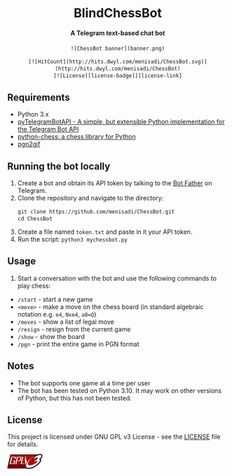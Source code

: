 <h1 align="center">
  <br>
  BlindChessBot
  </br>
</h1>
<h4 align="center">A Telegram text-based chat bot</h4>

<div align="center">
  
    ![ChessBot banner](banner.png)

</div>
<div align="center">

    [![HitCount](http://hits.dwyl.com/menisadi/ChessBot.svg)](http://hits.dwyl.com/menisadi/ChessBot)
    [![License][license-badge]][license-link]
  
</div>

## Requirements

- Python 3.x
- [pyTelegramBotAPI - A simple, but extensible Python implementation for the Telegram Bot API](https://github.com/eternnoir/pyTelegramBotAPI)
- [python-chess: a chess library for Python](https://github.com/niklasf/python-chess)
- [pgn2gif](https://github.com/dn1z/pgn2gif)

## Running the bot locally

1. Create a bot and obtain its API token by talking to the [Bot Father](https://telegram.me/botfather) on Telegram.
2. Clone the repository and navigate to the directory:
    ```
    git clone https://github.com/menisadi/ChessBot.git
    cd ChessBot
    ```
3. Create a file named `token.txt` and paste in it your API token.
4. Run the script: `python3 mychessbot.py`

## Usage

1. Start a conversation with the bot and use the following commands to play chess:
- `/start` - start a new game
- `<move>` - make a move on the chess board (in standard algebraic notation e.g. `e4`, `Nxe4`, `a8=Q`)
- `/moves` - show a list of legal move
- `/resign` - resign from the current game
- `/show` - show the board
- `/pgn` - print the entire game in PGN format

## Notes

- The bot supports one game at a time per user
- The bot has been tested on Python 3.10. It may work on other versions of Python, but this has not been tested.

## License

This project is licensed under GNU GPL v3 License - see the [LICENSE](LICENSE) file for details.  

<img src="Graphics/gplv3.png" alt="drawing" width="80"/>

